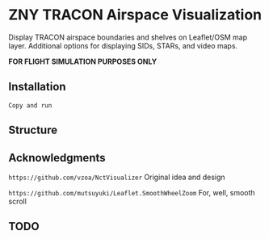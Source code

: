 # ZNY TRACON Airspace Visualization
Display TRACON airspace boundaries and shelves on Leaflet/OSM map layer. Additional options for displaying SIDs, STARs, and video maps.

<b>FOR FLIGHT SIMULATION PURPOSES ONLY</b>

## Installation
```
Copy and run
```

## Structure


## Acknowledgments
`https://github.com/vzoa/NctVisualizer` Original idea and design

`https://github.com/mutsuyuki/Leaflet.SmoothWheelZoom` For, well, smooth scroll

## TODO